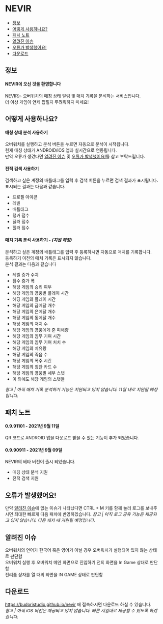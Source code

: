 # NEVIR
- [정보](#정보)
- [어떻게 사용하나요?](#어떻게-사용하나요)
- [패치 노트](#패치-노트)
- [알려진 이슈](#알려진-이슈)
- [오류가 발생했어요!](#오류가-발생했어요)
- [다운로드](#다운로드)


## 정보
#### NEVIR에 오신 것을 환영합니다
NEVIR는 오버워치의 매칭 상태 알림 및 매치 기록을 분석하는 서비스입니다. \
더 이상 게임이 언제 잡힐지 두려워하지 마세요!

## 어떻게 사용하나요?
#### 매칭 상태 분석 사용하기
오버워치를 실행하고 분석 버튼을 누르면 자동으로 분석이 시작됩니다. \
현재 매칭 상태가 ANDROID/iOS 앱과 실시간으로 연동됩니다. \
만약 오류가 생겼다면 [알려진 이슈](#알려진-이슈) 및 [오류가 발생했어요!](#오류가-발생했어요)를 참고 부탁드립니다.

#### 전적 검색 사용하기
검색하고 싶은 계정의 배틀태그를 입력 후 검색 버튼을 누르면 검색 결과가 표시됩니다. \
표시되는 결과는 다음과 같습니다.
- 프로필 아이콘
- 레벨
- 배틀태그
- 탱커 점수 
- 딜러 점수
- 힐러 점수

#### 매치 기록 분석 사용하기 - _(지원 예정)_
분석하고 싶은 계정의 배틀태그를 입력 후 등록하시면 자동으로 매치를 기록합니다. \
등록하기 이전의 매치 기록은 표시되지 않습니다. \
분석 결과는 다음과 같습니다
- 레벨 증가 수치
- 점수 증가 폭
- 해당 게임의 승리 여부
- 해당 게임의 영웅별 플레이 시간
- 헤딩 게임의 플레이 시간
- 해당 게임의 금메달 개수
- 해당 게임의 은메달 개수
- 해당 게임의 동메달 개수
- 해당 게임의 처치 수
- 해당 게임의 영웅에게 준 피해량
- 해당 게임의 임무 기여 시간
- 해당 게임의 임무 기여 처치 수
- 해당 게임의 치유량
- 해당 게임의 죽음 수
- 해당 게임의 폭주 시간
- 해당 게임의 칭찬 카드 수
- 해당 게임의 영웅별 세부 스탯
- 이 외에도 해당 게임의 스탯들

_참고 | 아직 매치 기록 분석하기 기능은 지원되고 있지 않습니다. 11월 내로 지원될 예정입니다._

## 패치 노트
#### 0.9.91101 - 2021년 9월 11일
QR 코드로 ANDROID 앱을 다운로드 받을 수 있는 기능이 추가 되었습니다.

#### 0.9.90911 - 2021년 9월 09일
NEVIR의 베타 버전이 출시 되었습니다.
- 매칭 상태 분석 지원
- 전적 검색 지원

## 오류가 발생했어요!
만약 [알려진 이슈](#알려진-이슈)에 없는 이슈가 나타났다면 CTRL + M 키를 함께 눌러 로그를 보내주시면 최대한 빠르게 다음 패치에 반영하겠습니다.
_참고 | 아직 로그 공유 기능은 제공되고 있지 않습니다. 다음 패치 때 지원될 예정입니다._

## 알려진 이슈
오버워치의 언어가 한국어 혹은 영어가 아닐 경우 오버워치가 실행되어 있지 않는 상태로 판단함 \
오버워치 실행 후 오버워치 메인 화면으로 진입하기 전의 화면을 In Game 상태로 판단함 \
전리품 상자를 열 때의 화면을 IN GAME 상태로 판단함

## 다운로드
https://budoristudio.github.io/nevir 에 접속하시면 다운로드 하실 수 있습니다. \
_참고 | 아직 iOS 버전은 제공되고 있지 않습니다. 빠른 시일내로 제공할 수 있도록 하겠습니다._
